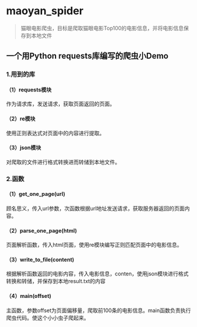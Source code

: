 # maoyan_spider
> 猫眼电影爬虫，目标是爬取猫眼电影Top100的电影信息，并将电影信息保存到本地文件
## 一个用Python requests库编写的爬虫小Demo
### 1.用到的库

#### （1）requests模块
作为请求库，发送请求，获取页面返回的页面。
#### （2）re模块
使用正则表达式对页面中的内容进行提取。
#### （3）json模块
对爬取的文件进行格式转换进而转储到本地文件。
### 2.函数
#### （1）get_one_page(url)
顾名思义，传入url参数，次函数根据url地址发送请求，获取服务器返回的页面内容。
#### （2）parse_one_page(html)
页面解析函数，传入html页面，使用re模块编写正则匹配页面中的电影信息。
#### （3）write_to_file(content)
根据解析函数返回的电影内容，传入电影信息，conten，使用json模块进行格式转换和转储，并保存到本地result.txt的内容
#### （4）main(offset)
主函数，参数offset为页面偏移量，爬取前100条的电影信息。main函数负责执行爬虫代码。使这个小小虫子爬起来。
